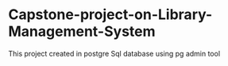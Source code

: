 # Capstone-project-on-Library-Management-System
This project created in postgre Sql database using pg admin tool
